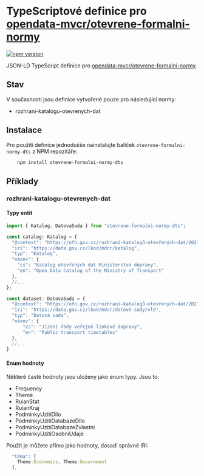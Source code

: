 # TypeScriptové definice pro [opendata-mvcr/otevrene-formalni-normy](https://github.com/opendata-mvcr/otevrene-formalni-normy)

[![npm version](https://badge.fury.io/js/otevrene-formalni-normy-dts.svg)](https://www.npmjs.com/package/otevrene-formalni-normy-dts)

JSON-LD TypeScript definice pro [opendata-mvcr/otevrene-formalni-normy](https://github/opendata-mvcr/otevrene-formalni-normy).

## Stav

V současnosti jsou definice vytvořené pouze pro následující normy:
 - rozhrani-katalogu-otevrenych-dat
 
## Instalace

Pro použití definice jednodušše nainstalujte balíček `otevrene-formalni-normy-dts` z NPM repozitáře:

```bash
    npm install otevrene-formalni-normy-dts
```

## Příklady

### rozhrani-katalogu-otevrenych-dat

#### Typy entit
```ts
import { Katalog, DatovaSada } from "otevrene-formalni-normy-dts";

const catalog: Katalog = {
  "@context": "https://ofn.gov.cz/rozhraní-katalogů-otevřených-dat/2021-01-11/kontexty/rozhraní-katalogů-otevřených-dat.jsonld",
  "iri": "https://data.gov.cz/lkod/mdcr/katalog",
  "typ": "Katalog",
  "název": {
    "cs": "Katalog otevřených dat Ministerstva dopravy",
    "en": "Open Data Catalog of the Ministry of Transport"
  },
  //...
};

const dataset: DatovaSada = {
  "@context": "https://ofn.gov.cz/rozhraní-katalogů-otevřených-dat/2021-01-11/kontexty/rozhraní-katalogů-otevřených-dat.jsonld",
  "iri": "https://data.gov.cz/lkod/mdcr/datové-sady/vld",
  "typ": "Datová sada",
  "název": {
      "cs": "Jízdní řády veřejné linkové dopravy",
      "en": "Public transport timetables"
  },
  //...
}
```

#### Enum hodnoty

Některé časté hodnoty jsou uloženy jako enum typy. Jsou to:
  - Frequency
  - Theme
  - RuianStat
  - RuianKraj
  - PodminkyUzitiDilo
  - PodminkyUzitiDatabazeDilo
  - PodminkyUzitiDatabazeZvlastni
  - PodminkyUzitiOsobniUdaje

Použít je můžete přímo jako hodnoty, dosadí správné IRI:

```ts 
  "téma": [
    Theme.Economics, Theme.Government
  ],
```
